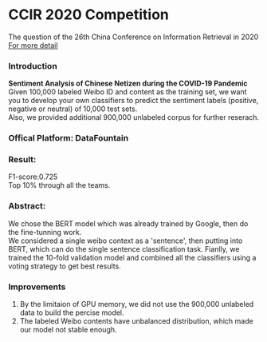 # CCIR 2020 Competition 
The question of the 26th China Conference on Information Retrieval in 2020<br>
[For more detail](https://www.datafountain.cn/competitions/423)

### Introduction
__Sentiment Analysis of Chinese Netizen during the COVID-19 Pandemic__<br>
Given 100,000 labeled Weibo ID and content as the training set, we want you to develop your own classifiers to predict the sentiment labels (positive, negative or neutral) of 10,000 test sets.<br>
Also, we provided additional 900,000 unlabeled corpus for further reserach.

### Offical Platform: DataFountain

### Result: 
F1-score:0.725<br>
Top 10% through all the teams.

### Abstract:
We chose the BERT model which was already trained by Google, then do the fine-tunning work. <br>
We considered a single weibo context as a 'sentence', then putting into BERT, which can do the single sentence classification task. Fianlly, we trained the 10-fold validation model and combined all the classifiers using a voting strategy to get best results.

### Improvements
1. By the limitaion of GPU memory, we did not use the 900,000 unlabeled data to build the percise model.
2. The labeled Weibo contents have unbalanced distribution, which made our model not stable enough.
